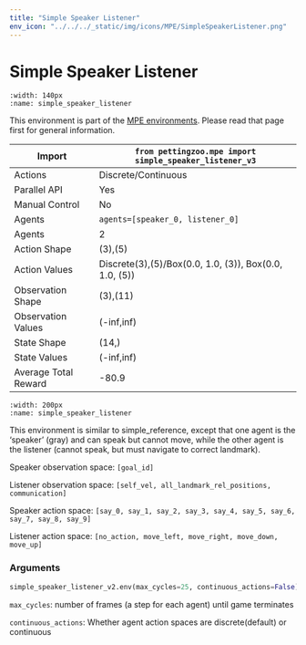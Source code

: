 ```yaml
---
title: "Simple Speaker Listener"
env_icon: "../../../_static/img/icons/MPE/SimpleSpeakerListener.png"
---
```


# Simple Speaker Listener

```{figure} mpe_simple_speaker_listener.gif 
:width: 140px
:name: simple_speaker_listener
```

This environment is part of the <a href='..'>MPE environments</a>. Please read that page first for general information.

| Import               | `from pettingzoo.mpe import simple_speaker_listener_v3` |
|----------------------|---------------------------------------------------------|
| Actions              | Discrete/Continuous                                     |
| Parallel API         | Yes                                                     |
| Manual Control       | No                                                      |
| Agents               | `agents=[speaker_0, listener_0]`                        |
| Agents               | 2                                                       |
| Action Shape         | (3),(5)                                                 |
| Action Values        | Discrete(3),(5)/Box(0.0, 1.0, (3)), Box(0.0, 1.0, (5))  |
| Observation Shape    | (3),(11)                                                |
| Observation Values   | (-inf,inf)                                              |
| State Shape          | (14,)                                                   |
| State Values         | (-inf,inf)                                              |
| Average Total Reward | -80.9                                                   |

```{figure} ../../_static/img/aec/mpe_simple_speaker_listener_aec.svg
:width: 200px
:name: simple_speaker_listener
```

This environment is similar to simple_reference, except that one agent is the ‘speaker’ (gray) and can speak but cannot move, while the other agent is the listener (cannot speak, but must navigate to correct landmark).

Speaker observation space: `[goal_id]`

Listener observation space: `[self_vel, all_landmark_rel_positions, communication]`

Speaker action space: `[say_0, say_1, say_2, say_3, say_4, say_5, say_6, say_7, say_8, say_9]`

Listener action space: `[no_action, move_left, move_right, move_down, move_up]`

### Arguments

``` python
simple_speaker_listener_v2.env(max_cycles=25, continuous_actions=False)
```



`max_cycles`:  number of frames (a step for each agent) until game terminates

`continuous_actions`: Whether agent action spaces are discrete(default) or continuous
